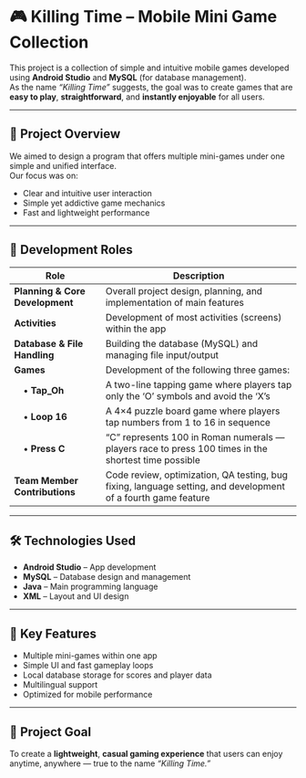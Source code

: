 # 🎮 Killing Time – Mobile Mini Game Collection

This project is a collection of simple and intuitive mobile games developed using **Android Studio** and **MySQL** (for database management).  
As the name *“Killing Time”* suggests, the goal was to create games that are **easy to play**, **straightforward**, and **instantly enjoyable** for all users.

---

## 👥 Project Overview

We aimed to design a program that offers multiple mini-games under one simple and unified interface.  
Our focus was on:
- Clear and intuitive user interaction  
- Simple yet addictive game mechanics  
- Fast and lightweight performance  

---

## 🧩 Development Roles

| Role | Description |
|------|--------------|
| **Planning & Core Development** | Overall project design, planning, and implementation of main features |
| **Activities** | Development of most activities (screens) within the app |
| **Database & File Handling** | Building the database (MySQL) and managing file input/output |
| **Games** | Development of the following three games: |
|  • **Tap_Oh** | A two-line tapping game where players tap only the ‘O’ symbols and avoid the ‘X’s |
|  • **Loop 16** | A 4×4 puzzle board game where players tap numbers from 1 to 16 in sequence |
|  • **Press C** | “C” represents 100 in Roman numerals — players race to press 100 times in the shortest time possible |
| **Team Member Contributions** | Code review, optimization, QA testing, bug fixing, language setting, and development of a fourth game feature |

---

## 🛠️ Technologies Used
- **Android Studio** – App development  
- **MySQL** – Database design and management  
- **Java** – Main programming language  
- **XML** – Layout and UI design  

---

## 🚀 Key Features
- Multiple mini-games within one app  
- Simple UI and fast gameplay loops  
- Local database storage for scores and player data  
- Multilingual support  
- Optimized for mobile performance  

---

## 🎯 Project Goal
To create a **lightweight**, **casual gaming experience** that users can enjoy anytime, anywhere — true to the name *“Killing Time.”*
